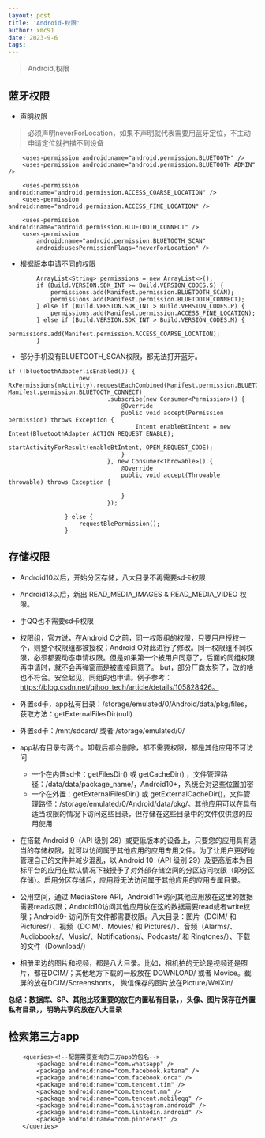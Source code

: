 ```yaml
---
layout: post
title: 'Android-权限'
author: xmc91
date: 2023-9-6
tags:  
---
```

> Android,权限

## 蓝牙权限

+ 声明权限

> 必须声明neverForLocation，如果不声明就代表需要用蓝牙定位，不主动申请定位就扫描不到设备

```
    <uses-permission android:name="android.permission.BLUETOOTH" />
    <uses-permission android:name="android.permission.BLUETOOTH_ADMIN" />

    <uses-permission android:name="android.permission.ACCESS_COARSE_LOCATION" /> 
    <uses-permission android:name="android.permission.ACCESS_FINE_LOCATION" />

	<uses-permission android:name="android.permission.BLUETOOTH_CONNECT" />
	<uses-permission
        android:name="android.permission.BLUETOOTH_SCAN"
        android:usesPermissionFlags="neverForLocation" />
```

+ 根据版本申请不同的权限

```
		ArrayList<String> permissions = new ArrayList<>();
        if (Build.VERSION.SDK_INT >= Build.VERSION_CODES.S) {
            permissions.add(Manifest.permission.BLUETOOTH_SCAN);
            permissions.add(Manifest.permission.BLUETOOTH_CONNECT);
        } else if (Build.VERSION.SDK_INT > Build.VERSION_CODES.P) {
            permissions.add(Manifest.permission.ACCESS_FINE_LOCATION);
        } else if (Build.VERSION.SDK_INT > Build.VERSION_CODES.M) {
            permissions.add(Manifest.permission.ACCESS_COARSE_LOCATION);
        }

```

+ 部分手机没有BLUETOOTH_SCAN权限，都无法打开蓝牙。

```
if (!bluetoothAdapter.isEnabled()) {
                    new RxPermissions(mActivity).requestEachCombined(Manifest.permission.BLUETOOTH_SCAN, Manifest.permission.BLUETOOTH_CONNECT)
                            .subscribe(new Consumer<Permission>() {
                                @Override
                                public void accept(Permission permission) throws Exception {
                                    Intent enableBtIntent = new Intent(BluetoothAdapter.ACTION_REQUEST_ENABLE);
                                    startActivityForResult(enableBtIntent, OPEN_REQUEST_CODE);
                                }
                            }, new Consumer<Throwable>() {
                                @Override
                                public void accept(Throwable throwable) throws Exception {

                                }
                            });

                } else {
                    requestBlePermission();
                }
```



## 存储权限

+ Android10以后，开始分区存储，八大目录不再需要sd卡权限
+ Android13以后，新出 READ_MEDIA_IMAGES & READ_MEDIA_VIDEO 权限。
+ 手QQ也不需要sd卡权限
+ 权限组，官方说，在Android O之前，同一权限组的权限，只要用户授权一个，则整个权限组都被授权；Android O对此进行了修改。同一权限组不同权限，必须都要动态申请权限。但是如果第一个被用户同意了，后面的同组权限再申请时，就不会再弹窗而是被直接同意了。 but，部分厂商太狗了，改的啥也不符合。安全起见，同组的也申请。例子参考：https://blog.csdn.net/qihoo_tech/article/details/105828426。  

+ 外置sd卡，app私有目录：/storage/emulated/0/Android/data/pkg/files，获取方法：getExternalFilesDir(null)
+ 外置sd卡：/mnt/sdcard/ 或者 /storage/emulated/0/
+ app私有目录有两个。卸载后都会删除，都不需要权限，都是其他应用不可访问  
  - 一个在内置sd卡：getFilesDir() 或 getCacheDir() ，文件管理路径：/data/data/package_name/，Android10+，系统会对这些位置加密
  - 一个在外置：getExternalFilesDir() 或 getExternalCacheDir()，文件管理路径：/storage/emulated/0/Android/data/pkg/。其他应用可以在具有适当权限的情况下访问这些目录，但存储在这些目录中的文件仅供您的应用使用
+ 在搭载 Android 9（API 级别 28）或更低版本的设备上，只要您的应用具有适当的存储权限，就可以访问属于其他应用的应用专用文件。为了让用户更好地管理自己的文件并减少混乱，以 Android 10（API 级别 29）及更高版本为目标平台的应用在默认情况下被授予了对外部存储空间的分区访问权限（即分区存储）。启用分区存储后，应用将无法访问属于其他应用的应用专属目录。
+ 公用空间，通过 MediaStore API，Android11+访问其他应用放在这里的数据需要read权限；Android10访问其他应用放在这的数据需要read或者write权限；Android9- 访问所有文件都需要权限。八大目录：图片（DCIM/ 和 Pictures/）、视频（DCIM/、Movies/ 和 Pictures/）、音频（Alarms/、Audiobooks/、Music/、Notifications/、Podcasts/ 和 Ringtones/）、下载的文件（Download/）
+ 相册里边的图片和视频，都是八大目录。比如，相机拍的无论是视频还是照片，都在DCIM/；其他地方下载的一般放在 DOWNLOAD/ 或者 Movice。截屏的放在DCIM/Screenshorts， 微信保存的图片放在Picture/WeiXin/

**总结：数据库、SP、其他比较重要的放在内置私有目录，，头像、图片保存在外置私有目录，，明确共享的放在八大目录**

## 检索第三方app

```
    <queries><!--配置需要查询的三方app的包名-->
        <package android:name="com.whatsapp" />
        <package android:name="com.facebook.katana" />
        <package android:name="com.facebook.orca" />
        <package android:name="com.tencent.tim" />
        <package android:name="com.tencent.mm" />
        <package android:name="com.tencent.mobileqq" />
        <package android:name="com.instagram.android" />
        <package android:name="com.linkedin.android" />
        <package android:name="com.pinterest" />
    </queries>

```





